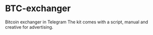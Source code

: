 # BTC-exchanger
Bitcoin exchanger in Telegram
The kit comes with a script, manual and creative for advertising.
